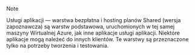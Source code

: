 > [!NOTE]
> Usługi aplikacji — warstwa bezpłatna i hosting planów Shared (wersja zapoznawcza) są warstw podstawowa, uruchomionych w tej samej maszyny Wirtualnej Azure, jak inne aplikacje usługi aplikacji. Niektóre aplikacje mogą należeć do innych klientów. Te warstwy są przeznaczone tylko na potrzeby tworzenia i testowania.
>
